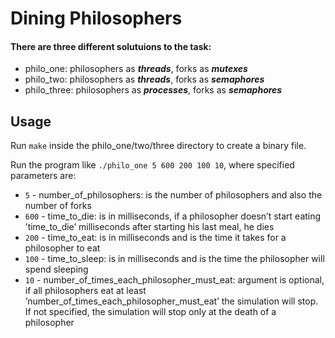 # Dining Philosophers

#### There are three different solutuions to the task:

- philo_one: philosophers as _**threads**_, forks as _**mutexes**_
- philo_two: philosophers as _**threads**_, forks as _**semaphores**_
- philo_three: philosophers as _**processes**_, forks as _**semaphores**_

## Usage

Run `make` inside the philo_one/two/three directory to create a 
binary file.

Run the program like `./philo_one 5 600 200 100 10`, where specified parameters are:
- `5` - number_of_philosophers: is the number of philosophers and also the number of forks
- `600` - time_to_die: is in milliseconds, if a philosopher doesn’t start eating ’time_to_die’ milliseconds after starting his last meal, he dies
- `200` - time_to_eat: is in milliseconds and is the time it takes for a philosopher to eat
- `100` - time_to_sleep: is in milliseconds and is the time the philosopher will spend sleeping
- `10` - number_of_times_each_philosopher_must_eat: argument is optional, if all philosophers eat at least ’number_of_times_each_philosopher_must_eat’ the simulation will stop. If not specified, the simulation will stop only at the death of a philosopher
